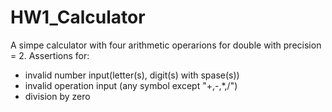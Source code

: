 # HW1_Calculator
A simpe calculator with four arithmetic operarions for double with precision = 2. 
Assertions for:
- invalid number input(letter(s), digit(s) with spase(s))
- invalid operation input (any symbol except "+,-,*,/")
- division by zero
